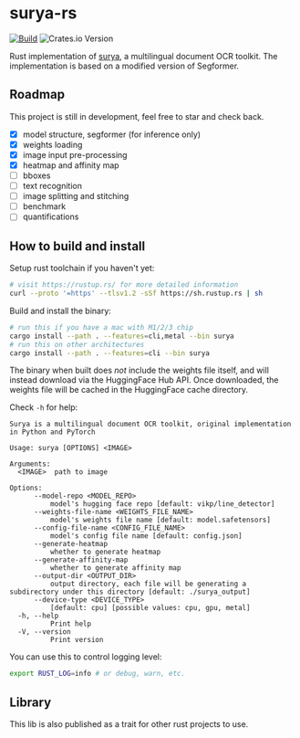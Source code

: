 # surya-rs

[![Build](https://github.com/Jimexist/surya-rs/actions/workflows/builld.yaml/badge.svg)](https://github.com/Jimexist/surya-rs/actions/workflows/builld.yaml)
![Crates.io Version](https://img.shields.io/crates/v/surya)

Rust implementation of [surya][surya], a multilingual document OCR toolkit. The implementation is based on a modified version of Segformer.

## Roadmap

This project is still in development, feel free to star and check back.

- [x] model structure, segformer (for inference only)
- [x] weights loading
- [x] image input pre-processing
- [x] heatmap and affinity map
- [ ] bboxes
- [ ] text recognition
- [ ] image splitting and stitching
- [ ] benchmark
- [ ] quantifications

## How to build and install

Setup rust toolchain if you haven't yet:

```bash
# visit https://rustup.rs/ for more detailed information
curl --proto '=https' --tlsv1.2 -sSf https://sh.rustup.rs | sh
```

Build and install the binary:

```bash
# run this if you have a mac with M1/2/3 chip
cargo install --path . --features=cli,metal --bin surya
# run this on other architectures
cargo install --path . --features=cli --bin surya
```

The binary when built does _not_ include the weights file itself, and will instead download via the HuggingFace Hub API. Once downloaded, the weights file will be cached in the HuggingFace cache directory.

Check `-h` for help:

```text
Surya is a multilingual document OCR toolkit, original implementation in Python and PyTorch

Usage: surya [OPTIONS] <IMAGE>

Arguments:
  <IMAGE>  path to image

Options:
      --model-repo <MODEL_REPO>
          model's hugging face repo [default: vikp/line_detector]
      --weights-file-name <WEIGHTS_FILE_NAME>
          model's weights file name [default: model.safetensors]
      --config-file-name <CONFIG_FILE_NAME>
          model's config file name [default: config.json]
      --generate-heatmap
          whether to generate heatmap
      --generate-affinity-map
          whether to generate affinity map
      --output-dir <OUTPUT_DIR>
          output directory, each file will be generating a subdirectory under this directory [default: ./surya_output]
      --device-type <DEVICE_TYPE>
          [default: cpu] [possible values: cpu, gpu, metal]
  -h, --help
          Print help
  -V, --version
          Print version
```

You can use this to control logging level:

```bash
export RUST_LOG=info # or debug, warn, etc.
```

## Library

This lib is also published as a trait for other rust projects to use.

[surya]: https://github.com/VikParuchuri/surya
